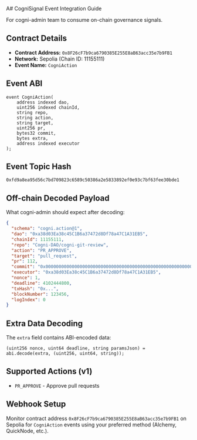 A# CogniSignal Event Integration Guide

For cogni-admin team to consume on-chain governance signals.

## Contract Details
- **Contract Address:** `0x8F26cF7b9ca6790385E255E8aB63acc35e7b9FB1`
- **Network:** Sepolia (Chain ID: 11155111)
- **Event Name:** `CogniAction`

## Event ABI
```solidity
event CogniAction(
    address indexed dao,
    uint256 indexed chainId,
    string repo,
    string action,
    string target,
    uint256 pr,
    bytes32 commit,
    bytes extra,
    address indexed executor
);
```

## Event Topic Hash
```
0xfd9a8ea95d56c7bd709823c6589c50386a2e5833892ef0e93c7bf63fee30bde1
```

## Off-chain Decoded Payload
What cogni-admin should expect after decoding:

```json
{
  "schema": "cogni.action@1",
  "dao": "0xa38d03Ea38c45C1B6a37472d8Df78a47C1A31EB5",
  "chainId": 11155111,
  "repo": "Cogni-DAO/cogni-git-review",
  "action": "PR_APPROVE",
  "target": "pull_request", 
  "pr": 112,
  "commit": "0x000000000000000000000000000000000000000000000000000000000000dead",
  "executor": "0xa38d03Ea38c45C1B6a37472d8Df78a47C1A31EB5",
  "nonce": 1,
  "deadline": 4102444800,
  "txHash": "0x...",
  "blockNumber": 123456,
  "logIndex": 0
}
```

## Extra Data Decoding
The `extra` field contains ABI-encoded data:
```solidity
(uint256 nonce, uint64 deadline, string paramsJson) = abi.decode(extra, (uint256, uint64, string));
```

## Supported Actions (v1)
- `PR_APPROVE` - Approve pull requests

## Webhook Setup
Monitor contract address `0x8F26cF7b9ca6790385E255E8aB63acc35e7b9FB1` on Sepolia for `CogniAction` events using your preferred method (Alchemy, QuickNode, etc.).